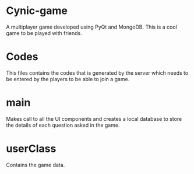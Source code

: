 # Cynic-game

A multiplayer game developed using PyQt and MongoDB. This is a cool game to be played with friends.

# Codes

This files contains the codes that is generated by the server which needs to be entered by the players to be able to join a game.

# main

Makes call to all the UI components and creates a local database to store the details of each question asked in the game.

# userClass

Contains the game data.
